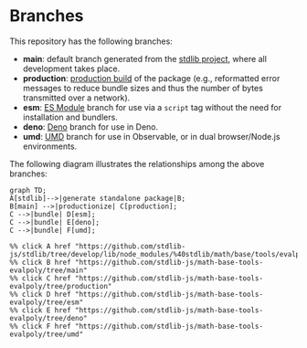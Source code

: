 <!--

@license Apache-2.0

Copyright (c) 2022 The Stdlib Authors.

Licensed under the Apache License, Version 2.0 (the "License");
you may not use this file except in compliance with the License.
You may obtain a copy of the License at

    http://www.apache.org/licenses/LICENSE-2.0

Unless required by applicable law or agreed to in writing, software
distributed under the License is distributed on an "AS IS" BASIS,
WITHOUT WARRANTIES OR CONDITIONS OF ANY KIND, either express or implied.
See the License for the specific language governing permissions and
limitations under the License.

-->

# Branches

This repository has the following branches:

-   **main**: default branch generated from the [stdlib project][stdlib-url], where all development takes place.
-   **production**: [production build][production-url] of the package (e.g., reformatted error messages to reduce bundle sizes and thus the number of bytes transmitted over a network).
-   **esm**: [ES Module][esm-url] branch for use via a `script` tag without the need for installation and bundlers.
-   **deno**: [Deno][deno-url] branch for use in Deno.
-   **umd**: [UMD][umd-url] branch for use in Observable, or in dual browser/Node.js environments.

The following diagram illustrates the relationships among the above branches:

```mermaid
graph TD;
A[stdlib]-->|generate standalone package|B;
B[main] -->|productionize| C[production];
C -->|bundle| D[esm];
C -->|bundle| E[deno];
C -->|bundle| F[umd];

%% click A href "https://github.com/stdlib-js/stdlib/tree/develop/lib/node_modules/%40stdlib/math/base/tools/evalpoly"
%% click B href "https://github.com/stdlib-js/math-base-tools-evalpoly/tree/main"
%% click C href "https://github.com/stdlib-js/math-base-tools-evalpoly/tree/production"
%% click D href "https://github.com/stdlib-js/math-base-tools-evalpoly/tree/esm"
%% click E href "https://github.com/stdlib-js/math-base-tools-evalpoly/tree/deno"
%% click F href "https://github.com/stdlib-js/math-base-tools-evalpoly/tree/umd"
```

[stdlib-url]: https://github.com/stdlib-js/stdlib/tree/develop/lib/node_modules/%40stdlib/math/base/tools/evalpoly
[production-url]: https://github.com/stdlib-js/math-base-tools-evalpoly/tree/production
[deno-url]: https://github.com/stdlib-js/math-base-tools-evalpoly/tree/deno
[umd-url]: https://github.com/stdlib-js/math-base-tools-evalpoly/tree/umd
[esm-url]: https://github.com/stdlib-js/math-base-tools-evalpoly/tree/esm